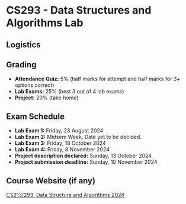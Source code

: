 # CS293 - Data Structures and Algorithms Lab

## Logistics

## Grading

- **Attendance Quiz:** 5% (half marks for attempt and half marks for 3+ options correct)
- **Lab Exams:** 25% (best 3 out of 4 lab exams)
- **Project:** 20% (take home)

## Exam Schedule

- **Lab Exam 1:** Friday, 23 August 2024
- **Lab Exam 2:** Midsem Week, Date yet to be decided.
- **Lab Exam 3:** Friday, 18 October 2024
- **Lab Exam 4:** Friday, 8 November 2024
- **Project description declared:** Sunday, 13 October 2024
- **Project submission deadline:** Sunday, 10 November 2024

## Course Website (if any)

[CS213/293: Data Structure and Algorithms 2024](https://www.cse.iitb.ac.in/~akg/courses/2024-ds/)
